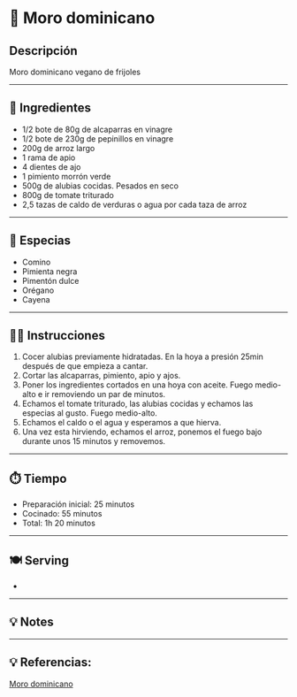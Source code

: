 # 🍲 Moro dominicano

## Descripción

Moro dominicano vegano de frijoles

---

## 📝 Ingredientes

- 1/2 bote de 80g de alcaparras en vinagre
- 1/2 bote de 230g de pepinillos en vinagre
- 200g de arroz largo
- 1 rama de apio
- 4 dientes de ajo
- 1 pimiento morrón verde
- 500g de alubias cocidas. Pesados en seco
- 800g de tomate triturado
- 2,5 tazas de caldo de verduras o agua por cada taza de arroz

---

## 🌿 Especias

- Comino
- Pimienta negra
- Pimentón dulce
- Orégano
- Cayena

---

## 👩‍🍳 Instrucciones

1. Cocer alubias previamente hidratadas. En la hoya a presión 25min después de que empieza a cantar.
2. Cortar las alcaparras, pimiento, apio y ajos.
3. Poner los ingredientes cortados en una hoya con aceite. Fuego medio-alto e ir removiendo un par de minutos.
4. Echamos el tomate triturado, las alubias cocidas y echamos las especias al gusto. Fuego medio-alto.
5. Echamos el caldo o el agua y esperamos a que hierva.
6. Una vez esta hirviendo, echamos el arroz, ponemos el fuego bajo durante unos 15 minutos y removemos.

---

## ⏱️ Tiempo

- Preparación inicial: 25 minutos
- Cocinado: 55 minutos
- Total: 1h 20 minutos  

---

## 🍽️ Serving

- 

---

## 💡 Notes



---

## 💡 Referencias:

[Moro dominicano](https://www.directoalpaladar.com/recetas-vegetarianas/moro-dominicano-habichuela-negra-receta-guarnicion-versatil-deliciosa)
